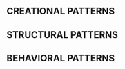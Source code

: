<!-- CREATIONAL PATTERNS -->
## CREATIONAL PATTERNS

<!-- STRUCTURAL PATTERNS -->
## STRUCTURAL PATTERNS

<!-- BEHAVIORAL PATTERNS -->
## BEHAVIORAL PATTERNS

